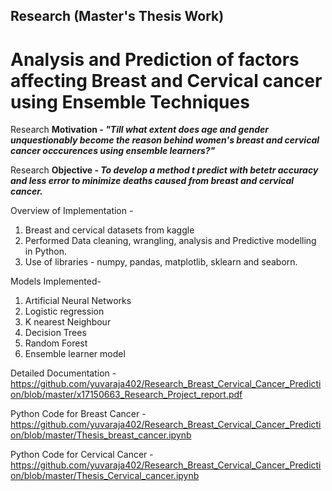 ## Research (Master's Thesis Work)
# Analysis and Prediction of factors affecting Breast and Cervical cancer using Ensemble Techniques

Research <b>Motivation - <i>"Till what extent does age and gender unquestionably become the reason behind women's breast and cervical cancer occcurences using ensemble learners?"</b></i>

Research <b>Objective - <i>To develop a method t predict with betetr accuracy and less error to minimize deaths caused from breast and cervical cancer.</i></b>

Overview of Implementation - 
  1. Breast and cervical datasets from kaggle 
  2. Performed Data cleaning, wrangling, analysis and Predictive modelling in Python.
  3. Use of libraries - numpy, pandas, matplotlib, sklearn and seaborn.
  
Models Implemented-
  1. Artificial Neural Networks  
  2. Logistic regression
  3. K nearest Neighbour
  4. Decision Trees
  5. Random Forest
  6. Ensemble learner model

Detailed Documentation - https://github.com/yuvaraja402/Research_Breast_Cervical_Cancer_Prediction/blob/master/x17150663_Research_Project_report.pdf

Python Code for Breast Cancer - https://github.com/yuvaraja402/Research_Breast_Cervical_Cancer_Prediction/blob/master/Thesis_breast_cancer.ipynb

Python Code for Cervical Cancer - https://github.com/yuvaraja402/Research_Breast_Cervical_Cancer_Prediction/blob/master/Thesis_Cervical_cancer.ipynb

